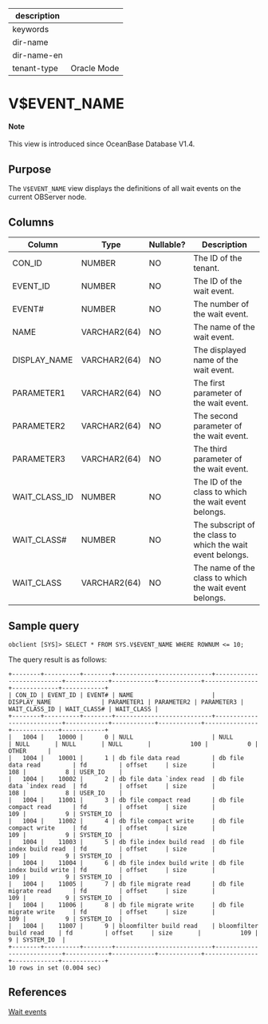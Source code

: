 |description||
|---|---|
|keywords||
|dir-name||
|dir-name-en||
|tenant-type|Oracle Mode|

# V$EVENT_NAME

<main id="notice" type='explain'>
  <h4>Note</h4>
  <p>This view is introduced since OceanBase Database V1.4. </p>
</main>

## Purpose

The `V$EVENT_NAME` view displays the definitions of all wait events on the current OBServer node.

## Columns

| **Column** | **Type** | **Nullable?** | **Description** |
| --- | --- | --- | --- |
| CON_ID | NUMBER | NO | The ID of the tenant. |
| EVENT_ID | NUMBER | NO | The ID of the wait event. |
| EVENT# | NUMBER | NO | The number of the wait event. |
| NAME | VARCHAR2(64) | NO | The name of the wait event. |
| DISPLAY_NAME | VARCHAR2(64) | NO | The displayed name of the wait event. |
| PARAMETER1 | VARCHAR2(64) | NO | The first parameter of the wait event. |
| PARAMETER2 | VARCHAR2(64) | NO | The second parameter of the wait event. |
| PARAMETER3 | VARCHAR2(64) | NO | The third parameter of the wait event. |
| WAIT_CLASS_ID | NUMBER | NO | The ID of the class to which the wait event belongs. |
| WAIT_CLASS# | NUMBER | NO | The subscript of the class to which the wait event belongs. |
| WAIT_CLASS | VARCHAR2(64) | NO | The name of the class to which the wait event belongs. |

## Sample query

```shell
obclient [SYS]> SELECT * FROM SYS.V$EVENT_NAME WHERE ROWNUM <= 10;
```

The query result is as follows:

```shell
+--------+----------+--------+---------------------------+---------------------------+------------+------------+------------+---------------+-------------+------------+
| CON_ID | EVENT_ID | EVENT# | NAME                      | DISPLAY_NAME              | PARAMETER1 | PARAMETER2 | PARAMETER3 | WAIT_CLASS_ID | WAIT_CLASS# | WAIT_CLASS |
+--------+----------+--------+---------------------------+---------------------------+------------+------------+------------+---------------+-------------+------------+
|   1004 |    10000 |      0 | NULL                      | NULL                      | NULL       | NULL       | NULL       |           100 |           0 | OTHER      |
|   1004 |    10001 |      1 | db file data read         | db file data read         | fd         | offset     | size       |           108 |           8 | USER_IO    |
|   1004 |    10002 |      2 | db file data `index read  | db file data `index read  | fd         | offset     | size       |           108 |           8 | USER_IO    |
|   1004 |    11001 |      3 | db file compact read      | db file compact read      | fd         | offset     | size       |           109 |           9 | SYSTEM_IO  |
|   1004 |    11002 |      4 | db file compact write     | db file compact write     | fd         | offset     | size       |           109 |           9 | SYSTEM_IO  |
|   1004 |    11003 |      5 | db file index build read  | db file index build read  | fd         | offset     | size       |           109 |           9 | SYSTEM_IO  |
|   1004 |    11004 |      6 | db file index build write | db file index build write | fd         | offset     | size       |           109 |           9 | SYSTEM_IO  |
|   1004 |    11005 |      7 | db file migrate read      | db file migrate read      | fd         | offset     | size       |           109 |           9 | SYSTEM_IO  |
|   1004 |    11006 |      8 | db file migrate write     | db file migrate write     | fd         | offset     | size       |           109 |           9 | SYSTEM_IO  |
|   1004 |    11007 |      9 | bloomfilter build read    | bloomfilter build read    | fd         | offset     | size       |           109 |           9 | SYSTEM_IO  |
+--------+----------+--------+---------------------------+---------------------------+------------+------------+------------+---------------+-------------+------------+
10 rows in set (0.004 sec)
```

## References

[Wait events](../../../../600.manage/700.monitor/200.monitor-items-introduction/100.system-monitor/300.wait-events.md)